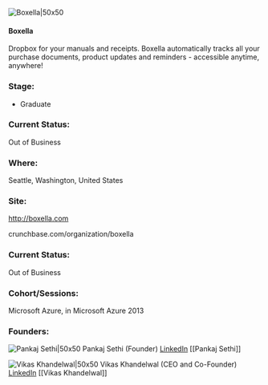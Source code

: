 

![Boxella|50x50](https://apimg.techstars.com/connect/images/image_files/59c55a999c66a9403000000f/original/default-company-avatar_2x.png)

#### Boxella
Dropbox for your manuals and receipts. Boxella automatically tracks all your purchase documents, product updates and reminders - accessible anytime, anywhere!

### Stage: 
 - Graduate 

### Current Status: 
Out of Business

### Where:
Seattle, Washington, United States

### Site:
http://boxella.com



crunchbase.com/organization/boxella

### Current Status: 
Out of Business

### Cohort/Sessions: 
Microsoft Azure, in Microsoft Azure 2013

### Founders: 

![Pankaj Sethi|50x50]() Pankaj Sethi (Founder) [LinkedIn](https://linkedin.com/in/pankajsethi) [[Pankaj Sethi]]

![Vikas Khandelwal|50x50](https://s3.amazonaws.com/photos.angel.co/users/67321-medium_jpg?1356085680) Vikas Khandelwal (CEO and Co-Founder) [LinkedIn](https://linkedin.com/in/khandelwalvikas) [[Vikas Khandelwal]]


